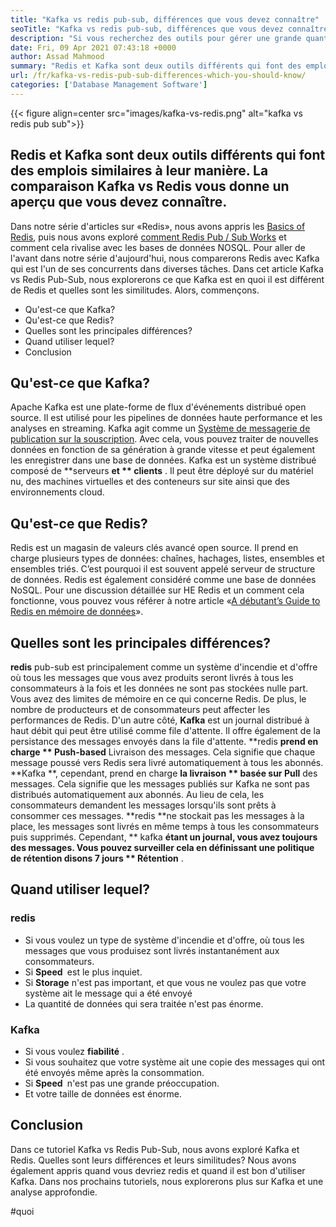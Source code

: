 ```yaml
---
title: "Kafka vs redis pub-sub, différences que vous devez connaître" 
seoTitle: "Kafka vs redis pub-sub, différences que vous devez connaître" 
description: "Si vous recherchez des outils pour gérer une grande quantité de données et confondre entre Kafka et Redis. Cet article Kafka vs Redis Pub-Sub vous aidera." 
date: Fri, 09 Apr 2021 07:43:18 +0000
author: Assad Mahmood
summary: "Redis et Kafka sont deux outils différents qui font des emplois similaires à leur manière. La comparaison Kafka vs Redis vous donne un aperçu que vous devez connaître." 
url: /fr/kafka-vs-redis-pub-sub-differences-which-you-should-know/
categories: ['Database Management Software']
---
```


{{< figure align=center src="images/kafka-vs-redis.png" alt="kafka vs redis pub sub">}}


## Redis et Kafka sont deux outils différents qui font des emplois similaires à leur manière. La comparaison Kafka vs Redis vous donne un aperçu que vous devez connaître.
Dans notre série d'articles sur «Redis», nous avons appris les [Basics of Redis][1], puis nous avons exploré [comment Redis Pub / Sub Works][2] et comment cela rivalise avec les bases de données NOSQL. Pour aller de l'avant dans notre série d'aujourd'hui, nous comparerons Redis avec Kafka qui est l'un de ses concurrents dans diverses tâches. Dans cet article Kafka vs Redis Pub-Sub, nous explorerons ce que Kafka est en quoi il est différent de Redis et quelles sont les similitudes. Alors, commençons.
  * Qu'est-ce que Kafka?
  * Qu'est-ce que Redis?
  * Quelles sont les principales différences?
  * Quand utiliser lequel?
  * Conclusion

## Qu'est-ce que Kafka?
Apache Kafka est une plate-forme de flux d'événements distribué open source. Il est utilisé pour les pipelines de données haute performance et les analyses en streaming. Kafka agit comme un [Système de messagerie de publication sur la souscription][3]. Avec cela, vous pouvez traiter de nouvelles données en fonction de sa génération à grande vitesse et peut également les enregistrer dans une base de données.
Kafka est un système distribué composé de **serveurs  **et **  clients** . Il peut être déployé sur du matériel nu, des machines virtuelles et des conteneurs sur site ainsi que des environnements cloud.

## Qu'est-ce que Redis?
Redis est un magasin de valeurs clés avancé open source. Il prend en charge plusieurs types de données: chaînes, hachages, listes, ensembles et ensembles triés. C’est pourquoi il est souvent appelé serveur de structure de données.
Redis est également considéré comme une base de données NoSQL. Pour une discussion détaillée sur HE Redis et un comment cela fonctionne, vous pouvez vous référer à notre article «[A débutant’s Guide to Redis en mémoire de données][1]».

## Quelles sont les principales différences?
**redis**  pub-sub est principalement comme un système d'incendie et d'offre où tous les messages que vous avez produits seront livrés à tous les consommateurs à la fois et les données ne sont pas stockées nulle part. Vous avez des limites de mémoire en ce qui concerne Redis. De plus, le nombre de producteurs et de consommateurs peut affecter les performances de Redis.
D'un autre côté, **Kafka**  est un journal distribué à haut débit qui peut être utilisé comme file d'attente. Il offre également de la persistance des messages envoyés dans la file d'attente.
**redis  **prend en charge **  Push-based**  Livraison des messages. Cela signifie que chaque message poussé vers Redis sera livré automatiquement à tous les abonnés.
**Kafka **, cependant, prend en charge  **la livraison **  basée sur Pull**  des messages. Cela signifie que les messages publiés sur Kafka ne sont pas distribués automatiquement aux abonnés. Au lieu de cela, les consommateurs demandent les messages lorsqu'ils sont prêts à consommer ces messages.
**redis  **ne stockait pas les messages à la place, les messages sont livrés en même temps à tous les consommateurs puis supprimés. Cependant, **  kafka  **étant un journal, vous avez toujours des messages. Vous pouvez surveiller cela en définissant une politique de rétention disons 7 jours **  Rétention** .

## Quand utiliser lequel?

### redis
  * Si vous voulez un type de système d'incendie et d'offre, où tous les messages que vous produisez sont livrés instantanément aux consommateurs.
  * Si  **Speed ​​**  est le plus inquiet.
  * Si **Storage**  n'est pas important, et que vous ne voulez pas que votre système ait le message qui a été envoyé
  * La quantité de données qui sera traitée n'est pas énorme.

### Kafka
  * Si vous voulez **fiabilité** .
  * Si vous souhaitez que votre système ait une copie des messages qui ont été envoyés même après la consommation.
  * Si  **Speed ​​**  n'est pas une grande préoccupation.
  * Et votre taille de données est énorme.

## Conclusion
Dans ce tutoriel Kafka vs Redis Pub-Sub, nous avons exploré Kafka et Redis. Quelles sont leurs différences et leurs similitudes? Nous avons également appris quand vous devriez redis et quand il est bon d'utiliser Kafka. Dans nos prochains tutoriels, nous explorerons plus sur Kafka et une analyse approfondie.

  
[1]: https://blog.containerize.com/database-management-software/a-beginners-guide-to-redis-in-memory-database/
[2]: https://blog.containerize.com/database-management-software/introduction-to-redis-pubsub-and-how-does-it-work/
[3]: https://blog.containerize.com/database-management-software/introduction-to-redis-pubsub-and-how-does-it-work/

#quoi
